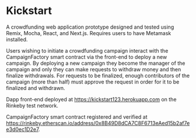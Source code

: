 # Kickstart

A crowdfunding web application prototype designed and tested using Remix, Mocha, React, and Next.js. Requires users to have Metamask installed.

Users wishing to initiate a crowdfunding campaign interact with the CampaignFactory smart contract via the front-end to deploy a new campaign. By deploying a new campaign they become the manager of the campaign and only they can make requests to withdraw money and then finalize withdrawals. For requests to be finalized, enough contributors of the campaign (more than half) must approve the request in order for it to be finalized and withdrawn.

Dapp front-end deployed at https://kickstart123.herokuapp.com on the Rinkeby test network.

CampaignFactory smart contract registered and verified at https://rinkeby.etherscan.io/address/0x8B49D8dCA7C8F6713eAed15b2af7ee3d0ec1D2e7.
